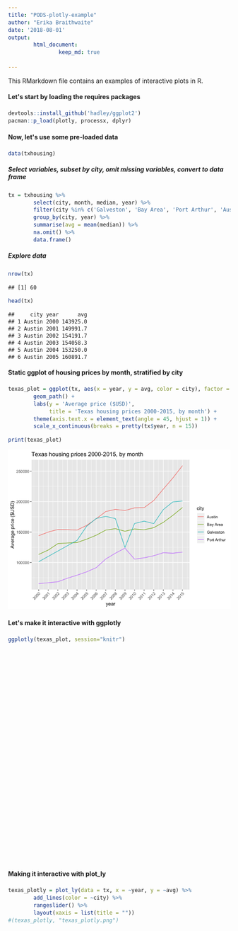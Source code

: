```yaml
---
title: "PODS-plotly-example"
author: "Erika Braithwaite"
date: '2018-08-01'
output: 
        html_document:
                keep_md: true

---
```





This RMarkdown file contains an examples of interactive plots in R. 

#### Let's start by loading the requires packages
<div style="margin-bottom:20px;">
</div>


```r
devtools::install_github('hadley/ggplot2')
pacman::p_load(plotly, processx, dplyr)
```


#### Now, let's use some pre-loaded data
<div style="margin-bottom:20px;">
</div>


```r
data(txhousing)
```


##### Select variables, subset by city, omit missing variables, convert to data frame
<div style="margin-bottom:20px;">
</div>


```r
tx = txhousing %>%
        select(city, month, median, year) %>%
        filter(city %in% c('Galveston', 'Bay Area', 'Port Arthur', 'Austin')) %>% 
        group_by(city, year) %>% 
        summarise(avg = mean(median)) %>% 
        na.omit() %>% 
        data.frame() 
```


##### Explore data
<div style="margin-bottom:20px;">
</div>


```r
nrow(tx)
```

```
## [1] 60
```

```r
head(tx)
```

```
##     city year      avg
## 1 Austin 2000 143925.0
## 2 Austin 2001 149991.7
## 3 Austin 2002 154191.7
## 4 Austin 2003 154058.3
## 5 Austin 2004 153250.0
## 6 Austin 2005 160891.7
```

#### Static ggplot of housing prices by month, stratified by city 
<div style="margin-bottom:20px;">
</div>


```r
texas_plot = ggplot(tx, aes(x = year, y = avg, color = city), factor = city) + 
        geom_path() +
        labs(y = 'Average price ($USD)', 
             title = 'Texas housing prices 2000-2015, by month') + 
        theme(axis.text.x = element_text(angle = 45, hjust = 1)) + 
        scale_x_continuous(breaks = pretty(tx$year, n = 15))
```



```r
print(texas_plot)
```

![](PODS-plotly-example_files/figure-html/print-plot-1.png)<!-- -->

#### Let's make it interactive with ggplotly
<div style="margin-bottom:20px;">
</div>


```r
ggplotly(texas_plot, session="knitr")
```

<!--html_preserve--><div id="cdcc1fc09e09" style="width:672px;height:480px;" class="plotly html-widget"></div>
<script type="application/json" data-for="cdcc1fc09e09">{"x":{"data":[{"x":[2000,2001,2002,2003,2004,2005,2006,2007,2008,2009,2010,2011,2012,2013,2014,2015],"y":[143925,149991.666666667,154191.666666667,154058.333333333,153250,160891.666666667,171766.666666667,183650,187233.333333333,185358.333333333,189658.333333333,190033.333333333,201741.666666667,220508.333333333,238791.666666667,259000],"text":["~year: 2000<br />~avg: 143925.00<br />~city: Austin","~year: 2001<br />~avg: 149991.67<br />~city: Austin","~year: 2002<br />~avg: 154191.67<br />~city: Austin","~year: 2003<br />~avg: 154058.33<br />~city: Austin","~year: 2004<br />~avg: 153250.00<br />~city: Austin","~year: 2005<br />~avg: 160891.67<br />~city: Austin","~year: 2006<br />~avg: 171766.67<br />~city: Austin","~year: 2007<br />~avg: 183650.00<br />~city: Austin","~year: 2008<br />~avg: 187233.33<br />~city: Austin","~year: 2009<br />~avg: 185358.33<br />~city: Austin","~year: 2010<br />~avg: 189658.33<br />~city: Austin","~year: 2011<br />~avg: 190033.33<br />~city: Austin","~year: 2012<br />~avg: 201741.67<br />~city: Austin","~year: 2013<br />~avg: 220508.33<br />~city: Austin","~year: 2014<br />~avg: 238791.67<br />~city: Austin","~year: 2015<br />~avg: 259000.00<br />~city: Austin"],"type":"scatter","mode":"lines","line":{"width":1.88976377952756,"color":"rgba(248,118,109,1)","dash":"solid"},"hoveron":"points","name":"Austin","legendgroup":"Austin","showlegend":true,"xaxis":"x","yaxis":"y","hoverinfo":"text","frame":null},{"x":[2000,2001,2002,2003,2004,2005,2006,2007,2008,2009,2010,2011,2012,2013,2014,2015],"y":[113233.333333333,120483.333333333,130941.666666667,132091.666666667,132733.333333333,138283.333333333,144766.666666667,153200,155525,151291.666666667,155000,153741.666666667,157166.666666667,165908.333333333,177433.333333333,190300],"text":["~year: 2000<br />~avg: 113233.33<br />~city: Bay Area","~year: 2001<br />~avg: 120483.33<br />~city: Bay Area","~year: 2002<br />~avg: 130941.67<br />~city: Bay Area","~year: 2003<br />~avg: 132091.67<br />~city: Bay Area","~year: 2004<br />~avg: 132733.33<br />~city: Bay Area","~year: 2005<br />~avg: 138283.33<br />~city: Bay Area","~year: 2006<br />~avg: 144766.67<br />~city: Bay Area","~year: 2007<br />~avg: 153200.00<br />~city: Bay Area","~year: 2008<br />~avg: 155525.00<br />~city: Bay Area","~year: 2009<br />~avg: 151291.67<br />~city: Bay Area","~year: 2010<br />~avg: 155000.00<br />~city: Bay Area","~year: 2011<br />~avg: 153741.67<br />~city: Bay Area","~year: 2012<br />~avg: 157166.67<br />~city: Bay Area","~year: 2013<br />~avg: 165908.33<br />~city: Bay Area","~year: 2014<br />~avg: 177433.33<br />~city: Bay Area","~year: 2015<br />~avg: 190300.00<br />~city: Bay Area"],"type":"scatter","mode":"lines","line":{"width":1.88976377952756,"color":"rgba(124,174,0,1)","dash":"solid"},"hoveron":"points","name":"Bay Area","legendgroup":"Bay Area","showlegend":true,"xaxis":"x","yaxis":"y","hoverinfo":"text","frame":null},{"x":[2000,2004,2005,2006,2007,2008,2009,2010,2011,2012,2013,2014,2015],"y":[101266.666666667,136316.666666667,159408.333333333,172208.333333333,175758.333333333,171983.333333333,124683.333333333,164025,167891.666666667,163833.333333333,186866.666666667,199500,200857.142857143],"text":["~year: 2000<br />~avg: 101266.67<br />~city: Galveston","~year: 2004<br />~avg: 136316.67<br />~city: Galveston","~year: 2005<br />~avg: 159408.33<br />~city: Galveston","~year: 2006<br />~avg: 172208.33<br />~city: Galveston","~year: 2007<br />~avg: 175758.33<br />~city: Galveston","~year: 2008<br />~avg: 171983.33<br />~city: Galveston","~year: 2009<br />~avg: 124683.33<br />~city: Galveston","~year: 2010<br />~avg: 164025.00<br />~city: Galveston","~year: 2011<br />~avg: 167891.67<br />~city: Galveston","~year: 2012<br />~avg: 163833.33<br />~city: Galveston","~year: 2013<br />~avg: 186866.67<br />~city: Galveston","~year: 2014<br />~avg: 199500.00<br />~city: Galveston","~year: 2015<br />~avg: 200857.14<br />~city: Galveston"],"type":"scatter","mode":"lines","line":{"width":1.88976377952756,"color":"rgba(0,191,196,1)","dash":"solid"},"hoveron":"points","name":"Galveston","legendgroup":"Galveston","showlegend":true,"xaxis":"x","yaxis":"y","hoverinfo":"text","frame":null},{"x":[2000,2002,2003,2004,2005,2006,2007,2008,2009,2010,2011,2012,2013,2014,2015],"y":[65275,68383.3333333333,74241.6666666667,79158.3333333333,84641.6666666667,91541.6666666667,105766.666666667,115275,123550,105541.666666667,107691.666666667,111108.333333333,116033.333333333,115216.666666667,117100],"text":["~year: 2000<br />~avg:  65275.00<br />~city: Port Arthur","~year: 2002<br />~avg:  68383.33<br />~city: Port Arthur","~year: 2003<br />~avg:  74241.67<br />~city: Port Arthur","~year: 2004<br />~avg:  79158.33<br />~city: Port Arthur","~year: 2005<br />~avg:  84641.67<br />~city: Port Arthur","~year: 2006<br />~avg:  91541.67<br />~city: Port Arthur","~year: 2007<br />~avg: 105766.67<br />~city: Port Arthur","~year: 2008<br />~avg: 115275.00<br />~city: Port Arthur","~year: 2009<br />~avg: 123550.00<br />~city: Port Arthur","~year: 2010<br />~avg: 105541.67<br />~city: Port Arthur","~year: 2011<br />~avg: 107691.67<br />~city: Port Arthur","~year: 2012<br />~avg: 111108.33<br />~city: Port Arthur","~year: 2013<br />~avg: 116033.33<br />~city: Port Arthur","~year: 2014<br />~avg: 115216.67<br />~city: Port Arthur","~year: 2015<br />~avg: 117100.00<br />~city: Port Arthur"],"type":"scatter","mode":"lines","line":{"width":1.88976377952756,"color":"rgba(199,124,255,1)","dash":"solid"},"hoveron":"points","name":"Port Arthur","legendgroup":"Port Arthur","showlegend":true,"xaxis":"x","yaxis":"y","hoverinfo":"text","frame":null}],"layout":{"margin":{"t":43.7625570776256,"r":7.30593607305936,"b":42.2242855402004,"l":60.6392694063927},"plot_bgcolor":"rgba(235,235,235,1)","paper_bgcolor":"rgba(255,255,255,1)","font":{"color":"rgba(0,0,0,1)","family":"","size":14.6118721461187},"title":"Texas housing prices 2000-2015, by month","titlefont":{"color":"rgba(0,0,0,1)","family":"","size":17.5342465753425},"xaxis":{"domain":[0,1],"type":"linear","autorange":false,"range":[1999.25,2015.75],"tickmode":"array","ticktext":["2000","2001","2002","2003","2004","2005","2006","2007","2008","2009","2010","2011","2012","2013","2014","2015"],"tickvals":[2000,2001,2002,2003,2004,2005,2006,2007,2008,2009,2010,2011,2012,2013,2014,2015],"categoryorder":"array","categoryarray":["2000","2001","2002","2003","2004","2005","2006","2007","2008","2009","2010","2011","2012","2013","2014","2015"],"nticks":null,"ticks":"outside","tickcolor":"rgba(51,51,51,1)","ticklen":3.65296803652968,"tickwidth":0.66417600664176,"showticklabels":true,"tickfont":{"color":"rgba(77,77,77,1)","family":"","size":11.689497716895},"tickangle":-45,"showline":false,"linecolor":null,"linewidth":0,"showgrid":true,"gridcolor":null,"gridwidth":0,"zeroline":false,"anchor":"y","title":"year","titlefont":{"color":"rgba(0,0,0,1)","family":"","size":14.6118721461187},"hoverformat":".2f"},"yaxis":{"domain":[0,1],"type":"linear","autorange":false,"range":[55588.75,268686.25],"tickmode":"array","ticktext":["100000","150000","200000","250000"],"tickvals":[100000,150000,200000,250000],"categoryorder":"array","categoryarray":["100000","150000","200000","250000"],"nticks":null,"ticks":"outside","tickcolor":"rgba(51,51,51,1)","ticklen":3.65296803652968,"tickwidth":0.66417600664176,"showticklabels":true,"tickfont":{"color":"rgba(77,77,77,1)","family":"","size":11.689497716895},"tickangle":-0,"showline":false,"linecolor":null,"linewidth":0,"showgrid":true,"gridcolor":null,"gridwidth":0,"zeroline":false,"anchor":"x","title":"Average price ($USD)","titlefont":{"color":"rgba(0,0,0,1)","family":"","size":14.6118721461187},"hoverformat":".2f"},"shapes":[{"type":"rect","fillcolor":null,"line":{"color":null,"width":0,"linetype":[]},"yref":"paper","xref":"paper","x0":0,"x1":1,"y0":0,"y1":1}],"showlegend":true,"legend":{"bgcolor":"rgba(255,255,255,1)","bordercolor":"transparent","borderwidth":1.88976377952756,"font":{"color":"rgba(0,0,0,1)","family":"","size":11.689497716895},"y":0.913385826771654},"annotations":[{"text":"city","x":1.02,"y":1,"showarrow":false,"ax":0,"ay":0,"font":{"color":"rgba(0,0,0,1)","family":"","size":14.6118721461187},"xref":"paper","yref":"paper","textangle":-0,"xanchor":"left","yanchor":"bottom","legendTitle":true}],"hovermode":"closest","barmode":"relative"},"config":{"doubleClick":"reset","modeBarButtonsToAdd":[{"name":"Collaborate","icon":{"width":1000,"ascent":500,"descent":-50,"path":"M487 375c7-10 9-23 5-36l-79-259c-3-12-11-23-22-31-11-8-22-12-35-12l-263 0c-15 0-29 5-43 15-13 10-23 23-28 37-5 13-5 25-1 37 0 0 0 3 1 7 1 5 1 8 1 11 0 2 0 4-1 6 0 3-1 5-1 6 1 2 2 4 3 6 1 2 2 4 4 6 2 3 4 5 5 7 5 7 9 16 13 26 4 10 7 19 9 26 0 2 0 5 0 9-1 4-1 6 0 8 0 2 2 5 4 8 3 3 5 5 5 7 4 6 8 15 12 26 4 11 7 19 7 26 1 1 0 4 0 9-1 4-1 7 0 8 1 2 3 5 6 8 4 4 6 6 6 7 4 5 8 13 13 24 4 11 7 20 7 28 1 1 0 4 0 7-1 3-1 6-1 7 0 2 1 4 3 6 1 1 3 4 5 6 2 3 3 5 5 6 1 2 3 5 4 9 2 3 3 7 5 10 1 3 2 6 4 10 2 4 4 7 6 9 2 3 4 5 7 7 3 2 7 3 11 3 3 0 8 0 13-1l0-1c7 2 12 2 14 2l218 0c14 0 25-5 32-16 8-10 10-23 6-37l-79-259c-7-22-13-37-20-43-7-7-19-10-37-10l-248 0c-5 0-9-2-11-5-2-3-2-7 0-12 4-13 18-20 41-20l264 0c5 0 10 2 16 5 5 3 8 6 10 11l85 282c2 5 2 10 2 17 7-3 13-7 17-13z m-304 0c-1-3-1-5 0-7 1-1 3-2 6-2l174 0c2 0 4 1 7 2 2 2 4 4 5 7l6 18c0 3 0 5-1 7-1 1-3 2-6 2l-173 0c-3 0-5-1-8-2-2-2-4-4-4-7z m-24-73c-1-3-1-5 0-7 2-2 3-2 6-2l174 0c2 0 5 0 7 2 3 2 4 4 5 7l6 18c1 2 0 5-1 6-1 2-3 3-5 3l-174 0c-3 0-5-1-7-3-3-1-4-4-5-6z"},"click":"function(gd) { \n        // is this being viewed in RStudio?\n        if (location.search == '?viewer_pane=1') {\n          alert('To learn about plotly for collaboration, visit:\\n https://cpsievert.github.io/plotly_book/plot-ly-for-collaboration.html');\n        } else {\n          window.open('https://cpsievert.github.io/plotly_book/plot-ly-for-collaboration.html', '_blank');\n        }\n      }"}],"cloud":false},"source":"A","attrs":{"cdcc4e7bc4f8":{"x":{},"y":{},"colour":{},"type":"scatter"}},"cur_data":"cdcc4e7bc4f8","visdat":{"cdcc4e7bc4f8":["function (y) ","x"]},"highlight":{"on":"plotly_click","persistent":false,"dynamic":false,"selectize":false,"opacityDim":0.2,"selected":{"opacity":1}},"base_url":"https://plot.ly"},"evals":["config.modeBarButtonsToAdd.0.click"],"jsHooks":{"render":[{"code":"function(el, x) { var ctConfig = crosstalk.var('plotlyCrosstalkOpts').set({\"on\":\"plotly_click\",\"persistent\":false,\"dynamic\":false,\"selectize\":false,\"opacityDim\":0.2,\"selected\":{\"opacity\":1}}); }","data":null}]}}</script><!--/html_preserve-->

#### Making it interactive with plot_ly
<div style="margin-bottom:20px;">
</div>


```r
texas_plotly = plot_ly(data = tx, x = ~year, y = ~avg) %>% 
        add_lines(color = ~city) %>% 
        rangeslider() %>% 
        layout(xaxis = list(title = ""))
#(texas_plotly, "texas_plotly.png")
```

